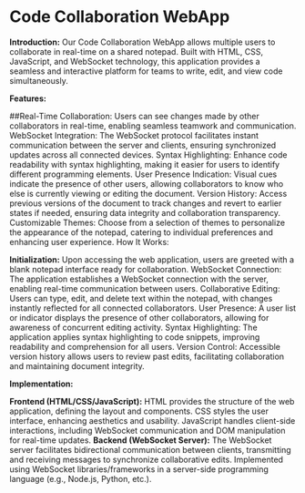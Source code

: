 ****<h1>Code Collaboration WebApp</h1>****

**Introduction:**
Our Code Collaboration WebApp allows multiple users to collaborate in real-time on a shared notepad. Built with HTML, CSS, JavaScript, and WebSocket technology, this application provides a seamless and interactive platform for teams to write, edit, and view code simultaneously.

**Features:**

##Real-Time Collaboration: Users can see changes made by other collaborators in real-time, enabling seamless teamwork and communication.
WebSocket Integration: The WebSocket protocol facilitates instant communication between the server and clients, ensuring synchronized updates across all connected devices.
Syntax Highlighting: Enhance code readability with syntax highlighting, making it easier for users to identify different programming elements.
User Presence Indication: Visual cues indicate the presence of other users, allowing collaborators to know who else is currently viewing or editing the document.
Version History: Access previous versions of the document to track changes and revert to earlier states if needed, ensuring data integrity and collaboration transparency.
Customizable Themes: Choose from a selection of themes to personalize the appearance of the notepad, catering to individual preferences and enhancing user experience.
How It Works:

**Initialization:** Upon accessing the web application, users are greeted with a blank notepad interface ready for collaboration.
WebSocket Connection: The application establishes a WebSocket connection with the server, enabling real-time communication between users.
Collaborative Editing: Users can type, edit, and delete text within the notepad, with changes instantly reflected for all connected collaborators.
User Presence: A user list or indicator displays the presence of other collaborators, allowing for awareness of concurrent editing activity.
Syntax Highlighting: The application applies syntax highlighting to code snippets, improving readability and comprehension for all users.
Version Control: Accessible version history allows users to review past edits, facilitating collaboration and maintaining document integrity.

**Implementation:**

**Frontend (HTML/CSS/JavaScript):**
HTML provides the structure of the web application, defining the layout and components.
CSS styles the user interface, enhancing aesthetics and usability.
JavaScript handles client-side interactions, including WebSocket communication and DOM manipulation for real-time updates.
**Backend (WebSocket Server):**
The WebSocket server facilitates bidirectional communication between clients, transmitting and receiving messages to synchronize collaborative edits.
Implemented using WebSocket libraries/frameworks in a server-side programming language (e.g., Node.js, Python, etc.).

